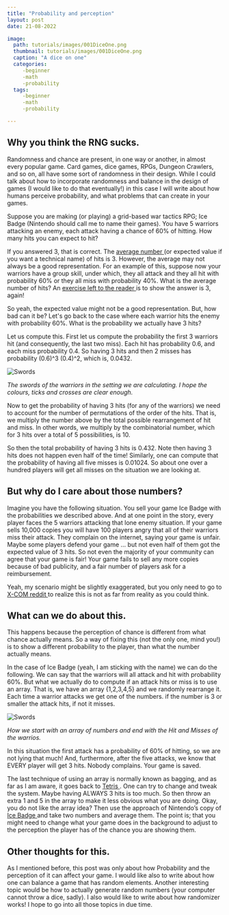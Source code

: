```yaml
---
title: "Probability and perception" 
layout: post
date: 21-08-2022

image: 
  path: tutorials/images/001DiceOne.png 
  thumbnail: tutorials/images/001DiceOne.png
  caption: "A dice on one"
  categories:
     -beginner
     -math
     -probability
  tags:
     -beginner
     -math
     -probability

---
```


<h2> Why you think the RNG sucks.</h2>

Randomness and chance are present, in one way or another, in almost every popular game. Card games, dice games, RPGs, Dungeon Crawlers, and so on, all have some sort of randomness in their design. While I could talk about how to incorporate randomness and balance in the design of games (I would like to do that eventually!) in this case I will write about how humans perceive probability, and what problems that can create in your games.

Suppose you are making (or playing) a grid-based war tactics RPG; Ice Badge (Nintendo should call me to name their games). You have 5 warriors attacking an enemy, each attack having a chance of 60% of hitting. How many hits you can expect to hit?

If you answered 3, that is correct. The <a href="https://en.wikipedia.org/wiki/Expected_value"> average number </a> (or expected value if you want a technical name) of hits is 3. However, the average may not always be a good representation. For an example of this, suppose now your warriors have a group skill, under which, they all attack and they all hit with probability 60% or they all miss with probability 40%. What is the average number of hits? An <a href="https://media.makeameme.org/created/and-then-we-5b2da1.jpg"> exercise left to the reader </a> is to show the answer is 3, again!

So yeah, the expected value might not be a good representation. But, how bad can it be? Let's go back to the case where each warrior hits the enemy with probability 60%. What is the probability we actually have 3 hits?

Let us compute this. First let us compute the probability the first 3 warriors hit (and consequently, the last two miss). Each hit has probability 0.6, and each miss probability 0.4. So having 3 hits and then 2 misses has probability (0.6)^3 (0.4)^2, which is, 0.0432.

![Swords](/tutorials/images/001Swords.png)

<em>The swords of the warriors in the setting we are calculating. I hope the colours, ticks and crosses are clear enough.</em>

Now to get the probability of having 3 hits (for any of the warriors) we need to account for the number of permutations of the order of the hits. That is, we multiply the number above by the total possible rearrangement of hit and miss. In other words, we multiply by the combinatorial number, which for 3 hits over a total of 5 possibilities, is 10.

So then the total probability of having 3 hits is 0.432. Note then having 3 hits does not happen even half of the time! Similarly, one can compute that the probability of having all five misses is 0.01024. So about one over a hundred players will get all misses on the situation we are looking at.

<h2> But why do I care about those numbers? </h2>

Imagine you have the following situation. You sell your game Ice Badge with the probabilities we described above. And at one point in the story, every player faces the 5 warriors attacking that lone enemy situation. If your game sells 10,000 copies you will have 100 players angry that all of their warriors miss their attack. They complain on the internet, saying your game is unfair. Maybe some players defend your game ... but not even half of them got the expected value of 3 hits. So not even the majority of your community can agree that your game is fair! Your game fails to sell any more copies because of bad publicity, and a fair number of players ask for a reimbursement.

Yeah, my scenario might be slightly exaggerated, but you only need to go to <a href="https://www.reddit.com/r/Xcom/comments/1wujue/how_badly_has_rng_screwed_you_over/"> X-COM reddit </a> to realize this is not as far from reality as you could think.


<h2> What can we do about this. </h2>

This happens because the perception of chance is different from what chance actually means. So a way of fixing this (not the only one, mind you!) is to show a different probability to the player, than what the number actually means.

In the case of Ice Badge (yeah, I am sticking with the name) we can do the following. We can say that the warriors will all attack and hit with probability 60%. But what we actually do to compute if an attack hits or miss is to use an array. That is, we have an array {1,2,3,4,5} and we randomly rearrange it. Each time a warrior attacks we get one of the numbers. if the number is 3 or smaller the attack hits, if not it misses.

![Swords](/tutorials/images/001HitMiss.png)

<em>How we start with an array of numbers and end with the Hit and Misses of the warrios.</em>

In this situation the first attack has a probability of 60% of hitting, so we are not lying that much! And, furthermore, after the five attacks, we know that EVERY player will get 3 hits. Nobody complains. Your game is saved.

The last technique of using an array is normally known as bagging, and as far as I am aware, it goes back to <a href="https://tetris.fandom.com/wiki/Random_Generator"> Tetris </a>. One can try to change and tweak the system. Maybe having ALWAYS 3 hits is too much. So then throw an extra 1 and 5 in the array to make it less obvious what you are doing. Okay, you do not like the array idea? Then use the approach of Nintendo’s copy of <a href="https://fireemblem.fandom.com/wiki/Random_Number_Generator"> Ice Badge </a> and take two numbers and average them. The point is; that you might need to change what your game does in the background to adjust to the perception the player has of the chance you are showing them.

<h2> Other thoughts for this. </h2>

As I mentioned before, this post was only about how Probability and the perception of it can affect your game. I would like also to write about how one can balance a game that has random elements. Another interesting topic would be how to actually generate random numbers (your computer cannot throw a dice, sadly). I also would like to write about how randomizer works! I hope to go into all those topics in due time.